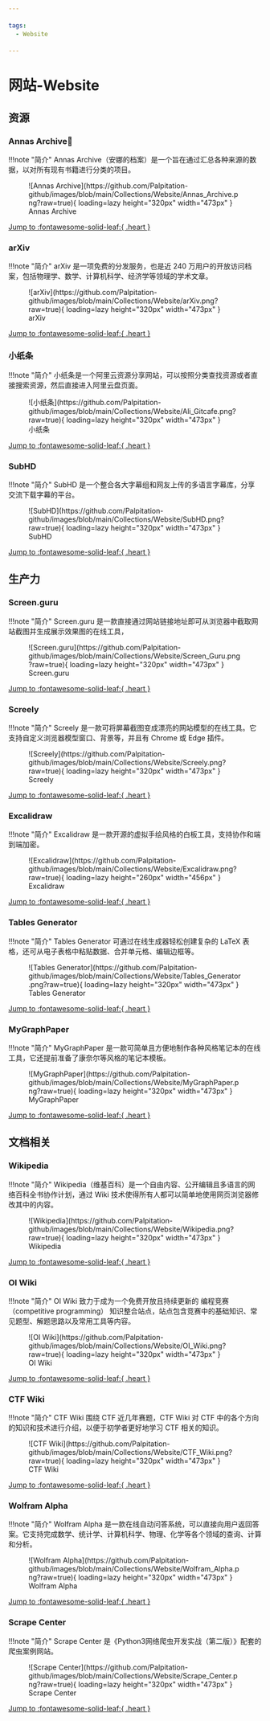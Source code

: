 ```yaml
---

tags:
  - Website

---
```


# 网站-Website


## 资源

### Annas Archive🚀

!!!note "简介"
      Annas Archive（安娜的档案）是一个旨在通过汇总各种来源的数据，以对所有现有书籍进行分类的项目。

<figure markdown>
  ![Annas Archive](https://github.com/Palpitation-github/images/blob/main/Collections/Website/Annas_Archive.png?raw=true){ loading=lazy height="320px" width="473px" }
  <figcaption>Annas Archive</figcaption>
</figure>

[Jump to :fontawesome-solid-leaf:{ .heart }](https://zh.annas-archive.org/)

### arXiv

!!!note "简介"
      arXiv 是一项免费的分发服务，也是近 240 万用户的开放访问档案，包括物理学、数学、计算机科学、经济学等领域的学术文章。

<figure markdown>
  ![arXiv](https://github.com/Palpitation-github/images/blob/main/Collections/Website/arXiv.png?raw=true){ loading=lazy height="320px" width="473px" }
  <figcaption>arXiv</figcaption>
</figure>

[Jump to :fontawesome-solid-leaf:{ .heart }](https://arxiv.org/)


### 小纸条

!!!note "简介"
      小纸条是一个阿里云资源分享网站，可以按照分类查找资源或者直接搜索资源，然后直接进入阿里云盘页面。

<figure markdown>
  ![小纸条](https://github.com/Palpitation-github/images/blob/main/Collections/Website/Ali_Gitcafe.png?raw=true){ loading=lazy height="320px" width="473px" }
  <figcaption>小纸条</figcaption>
</figure>

[Jump to :fontawesome-solid-leaf:{ .heart }](https://ali.gitcafe.ink/)

### SubHD

!!!note "简介"
      SubHD 是一个整合各大字幕组和网友上传的多语言字幕库，分享交流下载字幕的平台。

<figure markdown>
  ![SubHD](https://github.com/Palpitation-github/images/blob/main/Collections/Website/SubHD.png?raw=true){ loading=lazy height="320px" width="473px" }
  <figcaption>SubHD</figcaption>
</figure>

[Jump to :fontawesome-solid-leaf:{ .heart }](https://subhd.tv/)

## 生产力

### Screen.guru

!!!note "简介"
      Screen.guru 是一款直接通过网站链接地址即可从浏览器中截取网站截图并生成展示效果图的在线工具，

<figure markdown>
  ![Screen.guru](https://github.com/Palpitation-github/images/blob/main/Collections/Website/Screen_Guru.png?raw=true){ loading=lazy height="320px" width="473px" }
  <figcaption>Screen.guru</figcaption>
</figure>

[Jump to :fontawesome-solid-leaf:{ .heart }](https://screen.guru/)

### Screely

!!!note "简介"
      Screely 是一款可将屏幕截图变成漂亮的网站模型的在线工具。它支持自定义浏览器模型窗口、背景等，并且有 Chrome 或 Edge 插件。

<figure markdown>
  ![Screely](https://github.com/Palpitation-github/images/blob/main/Collections/Website/Screely.png?raw=true){ loading=lazy height="320px" width="473px" }
  <figcaption>Screely</figcaption>
</figure>

[Jump to :fontawesome-solid-leaf:{ .heart }](https://screely.com/)

### Excalidraw

!!!note "简介"
      Excalidraw 是一款开源的虚拟手绘风格的白板工具，支持协作和端到端加密。

<figure markdown>
  ![Excalidraw](https://github.com/Palpitation-github/images/blob/main/Collections/Website/Excalidraw.png?raw=true){ loading=lazy height="260px" width="456px" }
  <figcaption>Excalidraw</figcaption>
</figure>

[Jump to :fontawesome-solid-leaf:{ .heart }](https://excalidraw.com/)

### Tables Generator

!!!note "简介"
      Tables Generator 可通过在线生成器轻松创建复杂的 LaTeX 表格，还可从电子表格中粘贴数据、合并单元格、编辑边框等。

<figure markdown>
  ![Tables Generator](https://github.com/Palpitation-github/images/blob/main/Collections/Website/Tables_Generator.png?raw=true){ loading=lazy height="320px" width="473px" }
  <figcaption>Tables Generator</figcaption>
</figure>

[Jump to :fontawesome-solid-leaf:{ .heart }](https://www.tablesgenerator.com/)

### MyGraphPaper

!!!note "简介"
      MyGraphPaper 是一款可简单且方便地制作各种风格笔记本的在线工具，它还提前准备了康奈尔等风格的笔记本模板。

<figure markdown>
  ![MyGraphPaper](https://github.com/Palpitation-github/images/blob/main/Collections/Website/MyGraphPaper.png?raw=true){ loading=lazy height="320px" width="473px" }
  <figcaption>MyGraphPaper</figcaption>
</figure>

[Jump to :fontawesome-solid-leaf:{ .heart }](https://www.mygraphpaper.com/)

## 文档相关

### Wikipedia

!!!note "简介"
      Wikipedia（维基百科）是一个自由内容、公开编辑且多语言的网络百科全书协作计划，通过 Wiki 技术使得所有人都可以简单地使用网页浏览器修改其中的内容。

<figure markdown>
  ![Wikipedia](https://github.com/Palpitation-github/images/blob/main/Collections/Website/Wikipedia.png?raw=true){ loading=lazy height="320px" width="473px" }
  <figcaption>Wikipedia</figcaption>
</figure>

[Jump to :fontawesome-solid-leaf:{ .heart }](https://zh.wikipedia.org/zh-cn/)

### OI Wiki

!!!note "简介"
      OI Wiki 致力于成为一个免费开放且持续更新的 编程竞赛（competitive programming） 知识整合站点，站点包含竞赛中的基础知识、常见题型、解题思路以及常用工具等内容。

<figure markdown>
  ![OI Wiki](https://github.com/Palpitation-github/images/blob/main/Collections/Website/OI_Wiki.png?raw=true){ loading=lazy height="320px" width="473px" }
  <figcaption>OI Wiki</figcaption>
</figure>

[Jump to :fontawesome-solid-leaf:{ .heart }](https://oi-wiki.org/)

### CTF Wiki

!!!note "简介"
      CTF Wiki 围绕 CTF 近几年赛题，CTF Wiki 对 CTF 中的各个方向的知识和技术进行介绍，以便于初学者更好地学习 CTF 相关的知识。

<figure markdown>
  ![CTF Wiki](https://github.com/Palpitation-github/images/blob/main/Collections/Website/CTF_Wiki.png?raw=true){ loading=lazy height="320px" width="473px" }
  <figcaption>CTF Wiki</figcaption>
</figure>

[Jump to :fontawesome-solid-leaf:{ .heart }](https://ctf-wiki.org/)

### Wolfram Alpha

!!!note "简介"
      Wolfram Alpha 是一款在线自动问答系统，可以直接向用户返回答案。它支持完成数学、统计学、计算机科学、物理、化学等各个领域的查询、计算和分析。

<figure markdown>
  ![Wolfram Alpha](https://github.com/Palpitation-github/images/blob/main/Collections/Website/Wolfram_Alpha.png?raw=true){ loading=lazy height="320px" width="473px" }
  <figcaption>Wolfram Alpha</figcaption>
</figure>

[Jump to :fontawesome-solid-leaf:{ .heart }](https://www.wolframalpha.com/)

### Scrape Center

!!!note "简介"
      Scrape Center 是《Python3网络爬虫开发实战（第二版）》配套的爬虫案例网站。

<figure markdown>
  ![Scrape Center](https://github.com/Palpitation-github/images/blob/main/Collections/Website/Scrape_Center.png?raw=true){ loading=lazy height="320px" width="473px" }
  <figcaption>Scrape Center</figcaption>
</figure>

[Jump to :fontawesome-solid-leaf:{ .heart }](https://scrape.center/)

